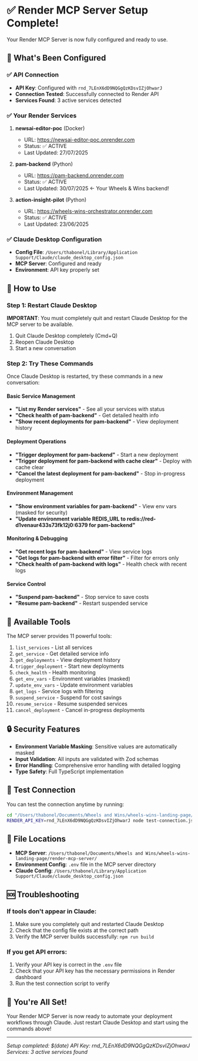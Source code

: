 # ✅ Render MCP Server Setup Complete!

Your Render MCP Server is now fully configured and ready to use.

## 🔧 What's Been Configured

### ✅ API Connection
- **API Key**: Configured with `rnd_7LEnX6dD9NQGgQzKDsvIZjOhwarJ`
- **Connection Tested**: Successfully connected to Render API
- **Services Found**: 3 active services detected

### ✅ Your Render Services
1. **newsai-editor-poc** (Docker)
   - URL: https://newsai-editor-poc.onrender.com
   - Status: ✅ ACTIVE
   - Last Updated: 27/07/2025

2. **pam-backend** (Python) 
   - URL: https://pam-backend.onrender.com
   - Status: ✅ ACTIVE
   - Last Updated: 30/07/2025 ← Your Wheels & Wins backend!

3. **action-insight-pilot** (Python)
   - URL: https://wheels-wins-orchestrator.onrender.com
   - Status: ✅ ACTIVE
   - Last Updated: 23/06/2025

### ✅ Claude Desktop Configuration
- **Config File**: `/Users/thabonel/Library/Application Support/Claude/claude_desktop_config.json`
- **MCP Server**: Configured and ready
- **Environment**: API key properly set

## 🚀 How to Use

### Step 1: Restart Claude Desktop
**IMPORTANT**: You must completely quit and restart Claude Desktop for the MCP server to be available.

1. Quit Claude Desktop completely (Cmd+Q)
2. Reopen Claude Desktop
3. Start a new conversation

### Step 2: Try These Commands

Once Claude Desktop is restarted, try these commands in a new conversation:

#### Basic Service Management
- **"List my Render services"** - See all your services with status
- **"Check health of pam-backend"** - Get detailed health info
- **"Show recent deployments for pam-backend"** - View deployment history

#### Deployment Operations
- **"Trigger deployment for pam-backend"** - Start a new deployment
- **"Trigger deployment for pam-backend with cache clear"** - Deploy with cache clear
- **"Cancel the latest deployment for pam-backend"** - Stop in-progress deployment

#### Environment Management
- **"Show environment variables for pam-backend"** - View env vars (masked for security)
- **"Update environment variable REDIS_URL to redis://red-d1venaur433s73fk12j0:6379 for pam-backend"**

#### Monitoring & Debugging
- **"Get recent logs for pam-backend"** - View service logs
- **"Get logs for pam-backend with error filter"** - Filter for errors only
- **"Check health of pam-backend with logs"** - Health check with recent logs

#### Service Control
- **"Suspend pam-backend"** - Stop service to save costs
- **"Resume pam-backend"** - Restart suspended service

## 🎯 Available Tools

The MCP server provides 11 powerful tools:

1. `list_services` - List all services
2. `get_service` - Get detailed service info
3. `get_deployments` - View deployment history
4. `trigger_deployment` - Start new deployments
5. `check_health` - Health monitoring
6. `get_env_vars` - Environment variables (masked)
7. `update_env_vars` - Update environment variables
8. `get_logs` - Service logs with filtering
9. `suspend_service` - Suspend for cost savings
10. `resume_service` - Resume suspended services
11. `cancel_deployment` - Cancel in-progress deployments

## 🔒 Security Features

- **Environment Variable Masking**: Sensitive values are automatically masked
- **Input Validation**: All inputs are validated with Zod schemas
- **Error Handling**: Comprehensive error handling with detailed logging
- **Type Safety**: Full TypeScript implementation

## 🧪 Test Connection

You can test the connection anytime by running:
```bash
cd "/Users/thabonel/Documents/Wheels and Wins/wheels-wins-landing-page/render-mcp-server"
RENDER_API_KEY=rnd_7LEnX6dD9NQGgQzKDsvIZjOhwarJ node test-connection.js
```

## 📁 File Locations

- **MCP Server**: `/Users/thabonel/Documents/Wheels and Wins/wheels-wins-landing-page/render-mcp-server/`
- **Environment Config**: `.env` file in the MCP server directory
- **Claude Config**: `/Users/thabonel/Library/Application Support/Claude/claude_desktop_config.json`

## 🆘 Troubleshooting

### If tools don't appear in Claude:
1. Make sure you completely quit and restarted Claude Desktop
2. Check that the config file exists at the correct path
3. Verify the MCP server builds successfully: `npm run build`

### If you get API errors:
1. Verify your API key is correct in the `.env` file
2. Check that your API key has the necessary permissions in Render dashboard
3. Run the test connection script to verify

## 🎉 You're All Set!

Your Render MCP Server is now ready to automate your deployment workflows through Claude. Just restart Claude Desktop and start using the commands above!

---

*Setup completed: $(date)*
*API Key: rnd_7LEnX6dD9NQGgQzKDsvIZjOhwarJ*
*Services: 3 active services found*